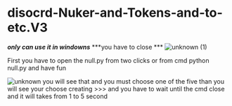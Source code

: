 # disocrd-Nuker-and-Tokens-and-to-etc.V3
***only can use it in windowns*** 
***you have to close ***
![unknown (1)](https://user-images.githubusercontent.com/59527022/168452808-481a3cd9-3c34-4b40-8a78-4d23ed8ba9ad.png)





First you have to open the null.py
from two clicks
or from cmd 
python null.py
and have fun






![unknown](https://user-images.githubusercontent.com/59527022/168452652-bd368942-4f3e-4f8f-b850-0f9cdda5b395.png)
you will see that and you must choose one of the five than you will see your choose creating >>>
and you have to wait until the cmd close and it will takes from 1 to 5 second
